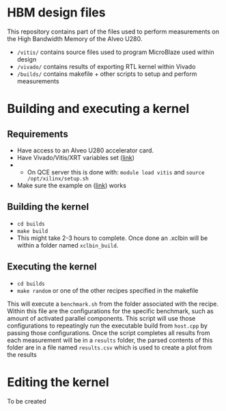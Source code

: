 # HBM design files
This repository contains part of the files used to perform measurements on the High Bandwidth Memory of the Alveo U280. 

* `/vitis/` contains source files used to program MicroBlaze used within design
* `/vivado/` contains results of exporting RTL kernel within Vivado
* `/builds/` contains makefile + other scripts to setup and perform measurements

# Building and executing a kernel
## Requirements
* Have access to an Alveo U280 accelerator card.
* Have Vivado/Vitis/XRT variables set ([link](https://www.xilinx.com/html_docs/xilinx2020_2/vitis_doc/settingupvitisenvironment.html "Setting Up the Vitis Environment"))
* * On QCE server this is done with: `module load vitis` and `source /opt/xilinx/setup.sh`
* Make sure the example on ([link](https://github.com/Xilinx/Vitis_Accel_Examples/tree/master/host/hbm_simple "HBM Simple example")) works

## Building the kernel
* `cd builds`
* `make build`
* This might take 2-3 hours to complete. Once done an .xclbin will be within a folder named `xclbin_build`.

## Executing the kernel
* `cd builds`
* `make random` or one of the other recipes specified in the makefile

This will execute a `benchmark.sh` from the folder associated with the recipe. Within this file are the configurations for the specific benchmark, such as amount of activated parallel components. This script will use those configurations to repeatingly run the executable build from `host.cpp` by passing those configurations.
Once the script completes all results from each measurement will be in a `results` folder, the parsed contents of this folder are in a file named `results.csv` which is used to create a plot from the results

# Editing the kernel
To be created
